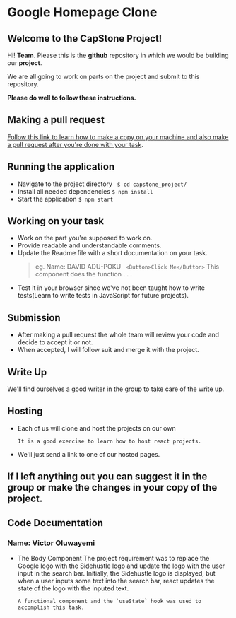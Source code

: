 # Google Homepage Clone

## Welcome to the CapStone Project!


Hi! **Team**. Please this is the **github** repository in which we would be building our **project**.

We are all going to work on parts on the project and submit to this repository.

**Please do well to follow these instructions.**

## Making a pull request

[Follow this link to learn how to make a copy on your machine and also make a pull request after you're done with your task](https://www.freecodecamp.org/news/how-to-make-your-first-pull-request-on-github-3/).

## Running the application

- Navigate to the project directory
  ` $ cd capstone_project/`
- Install all needed dependencies
  `$ npm install`
- Start the application
  `$ npm start`

## Working on your task

- Work on the part you're supposed to work on.
- Provide readable and understandable comments.
- Update the Readme file with a short documentation on your task.
  > eg.
  > Name: DAVID ADU-POKU
  > ` <Button>Click Me</Button>`
  > This component does the function . . .
- Test it in your browser since we've not been taught how to write tests(Learn to write tests in JavaScript for future projects).

## Submission

- After making a pull request the whole team will review your code and decide to accept it or not.
- When accepted, I will follow suit and merge it with the project.

## Write Up

We'll find ourselves a good writer in the group to take care of the write up.

## Hosting

- Each of us will clone and host the projects on our own

      It is a good exercise to learn how to host react projects.

- We'll just send a link to one of our hosted pages.

## If I left anything out you can suggest it in the group or make the changes in your copy of the project.

## Code Documentation

### Name: Victor Oluwayemi
- The Body Component
      The project requirement was to replace the Google logo with the Sidehustle logo and update the logo with the user  input in the search bar. Initially, the Sidehustle logo is displayed, but when a user inputs some text into the  search bar, react updates the state of the logo with the inputed text.
     
      A functional component and the `useState` hook was used to accomplish this task.
      